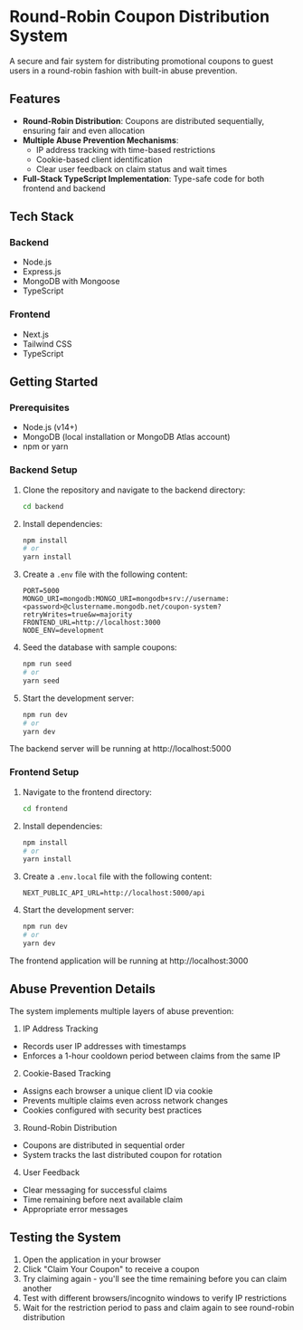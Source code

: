 # Round-Robin Coupon Distribution System

A secure and fair system for distributing promotional coupons to guest users in a round-robin fashion with built-in abuse prevention.

## Features

- **Round-Robin Distribution**: Coupons are distributed sequentially, ensuring fair and even allocation
- **Multiple Abuse Prevention Mechanisms**:
  - IP address tracking with time-based restrictions
  - Cookie-based client identification
  - Clear user feedback on claim status and wait times
- **Full-Stack TypeScript Implementation**: Type-safe code for both frontend and backend

## Tech Stack

### Backend

- Node.js
- Express.js
- MongoDB with Mongoose
- TypeScript

### Frontend

- Next.js
- Tailwind CSS
- TypeScript

## Getting Started

### Prerequisites

- Node.js (v14+)
- MongoDB (local installation or MongoDB Atlas account)
- npm or yarn

### Backend Setup

1. Clone the repository and navigate to the backend directory:

   ```bash
   cd backend
   ```

2. Install dependencies:

   ```bash
   npm install
   # or
   yarn install
   ```

3. Create a `.env` file with the following content:

   ```
   PORT=5000
   MONGO_URI=mongodb:MONGO_URI=mongodb+srv://username:<password>@clustername.mongodb.net/coupon-system?retryWrites=true&w=majority
   FRONTEND_URL=http://localhost:3000
   NODE_ENV=development
   ```

4. Seed the database with sample coupons:

   ```bash
   npm run seed
   # or
   yarn seed
   ```

5. Start the development server:
   ```bash
   npm run dev
   # or
   yarn dev
   ```

The backend server will be running at http://localhost:5000

### Frontend Setup

1. Navigate to the frontend directory:

   ```bash
   cd frontend
   ```

2. Install dependencies:

   ```bash
   npm install
   # or
   yarn install
   ```

3. Create a `.env.local` file with the following content:

   ```
   NEXT_PUBLIC_API_URL=http://localhost:5000/api
   ```

4. Start the development server:
   ```bash
   npm run dev
   # or
   yarn dev
   ```

The frontend application will be running at http://localhost:3000

## Abuse Prevention Details
The system implements multiple layers of abuse prevention:

1. IP Address Tracking

- Records user IP addresses with timestamps
- Enforces a 1-hour cooldown period between claims from the same IP


2. Cookie-Based Tracking

- Assigns each browser a unique client ID via cookie
- Prevents multiple claims even across network changes
- Cookies configured with security best practices


3. Round-Robin Distribution

- Coupons are distributed in sequential order
- System tracks the last distributed coupon for rotation


4. User Feedback

- Clear messaging for successful claims
- Time remaining before next available claim
- Appropriate error messages

## Testing the System

1. Open the application in your browser
2. Click "Claim Your Coupon" to receive a coupon
3. Try claiming again - you'll see the time remaining before you can claim another
4. Test with different browsers/incognito windows to verify IP restrictions
5. Wait for the restriction period to pass and claim again to see round-robin distribution
